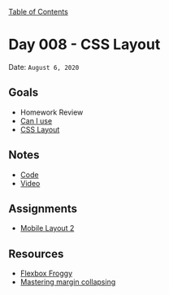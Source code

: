 [Table of Contents](../README.md)

# Day 008 - CSS Layout

Date: `August 6, 2020`

## Goals

- Homework Review
- [Can I use](https://caniuse.com/)
- [CSS Layout](/units/css-layout/README.md)

## Notes

- [Code](./code)
- [Video](https://www.youtube.com/watch?v=5p6KA3tYwGw)

## Assignments

- [Mobile Layout 2](/assignments/mobile-layout-2)

## Resources

- [Flexbox Froggy](https://flexboxfroggy.com/)
- [Mastering margin collapsing](https://developer.mozilla.org/en-US/docs/Web/CSS/CSS_Box_Model/Mastering_margin_collapsing)
